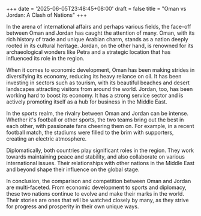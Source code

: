 +++
date = '2025-06-05T23:48:45+08:00'
draft = false
title = "Oman vs Jordan: A Clash of Nations"
+++

In the arena of international affairs and perhaps various fields, the face-off between Oman and Jordan has caught the attention of many. Oman, with its rich history of trade and unique Arabian charm, stands as a nation deeply rooted in its cultural heritage. Jordan, on the other hand, is renowned for its archaeological wonders like Petra and a strategic location that has influenced its role in the region.

When it comes to economic development, Oman has been making strides in diversifying its economy, reducing its heavy reliance on oil. It has been investing in sectors such as tourism, with its beautiful beaches and desert landscapes attracting visitors from around the world. Jordan, too, has been working hard to boost its economy. It has a strong service sector and is actively promoting itself as a hub for business in the Middle East.

In the sports realm, the rivalry between Oman and Jordan can be intense. Whether it's football or other sports, the two teams bring out the best in each other, with passionate fans cheering them on. For example, in a recent football match, the stadiums were filled to the brim with supporters, creating an electric atmosphere.

Diplomatically, both countries play significant roles in the region. They work towards maintaining peace and stability, and also collaborate on various international issues. Their relationships with other nations in the Middle East and beyond shape their influence on the global stage.

In conclusion, the comparison and competition between Oman and Jordan are multi-faceted. From economic development to sports and diplomacy, these two nations continue to evolve and make their marks in the world. Their stories are ones that will be watched closely by many, as they strive for progress and prosperity in their own unique ways.